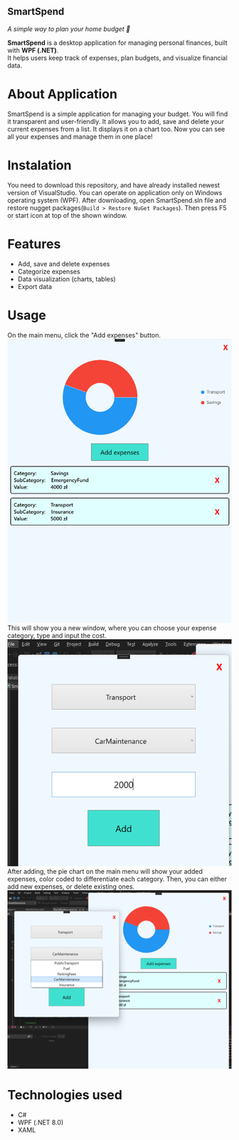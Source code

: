 ## SmartSpend
*A simple way to plan your home budget 📝*

**SmartSpend** is a desktop application for managing personal finances, built with **WPF (.NET)**.  
It helps users keep track of expenses, plan budgets, and visualize financial data.

# About Application 
SmartSpend is a simple application for managing your budget. You will find it transparent and user-friendly. It allows you to add, save and delete your current expenses from a list. It displays it on a chart too. Now you can see all your expenses and manage them in one place!

# Instalation
You need to download this repository, and have already installed newest version of VisualStudio. You can operate on application only on Windows operating system (WPF). After downloading, open SmartSpend.sln file and restore nugget packages(`Build > Restore NuGet Packages`). Then press F5 or start icon at top of the shown window. 

# Features
- Add, save and delete expenses
- Categorize expenses
- Data visualization (charts, tables)
- Export data
  
# Usage
On the main menu, click the "Add expenses" button. 
![alt text](https://github.com/B-roak/SmartSpend/blob/main/Screens/menu.png "Main menu of SmartSpend application")
This will show you a new window, where you can choose your expense category, type and input the cost.
![alt text](https://github.com/B-roak/SmartSpend/blob/main/Screens/addexpense.png "Add expenses menu of SmartSpend application")
After adding, the pie chart on the main menu will show your added expenses, color coded to differentiate each category. Then, you can either add new expenses, or delete existing ones.
![alt text](https://github.com/B-roak/SmartSpend/blob/main/Screens/list.png "Drop down list in SmartSpend application")


# Technologies used
- C#
- WPF (.NET 8.0)
- XAML
